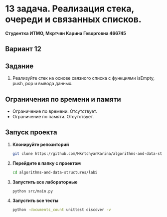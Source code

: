 # 13 задача. Реализация стека, очереди и связанных списков.
**Студентка ИТМО,  Мкртчян Карина Геворговна  466745**  

## Вариант 12

## Задание 
1. Реализуйте стек на основе связного списка с функциями isEmpty, push, pop
и вывода данных.

## Ограничения по времени и памяти

- Ограничение по времени. Отсутствует.
- Ограничение по памяти. Отсутствует.


## Запуск проекта
1. **Клонируйте репозиторий**
   ```bash
   git clone https://github.com/MkrtchyanKarina/algorithms-and-data-structures.git
   ```
2. **Перейдите в папку с проектом**
   ```bash
   cd algorithms-and-data-structures/lab5
   ```
3. **Запустить все лабораторные**
    ```bash
   python src/main.py
   ```
4. **Запустить все тесты**
    ```bash
   python -documents_count unittest discover -v
   ```